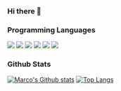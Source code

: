 ### Hi there 👋
### Programming Languages
![](https://img.shields.io/badge/Backend-PHP-informational?style=flat&logo=php&logoColor=white&color=success)
![](https://img.shields.io/badge/Framework-Laravel-informational?style=flat&logo=laravel&logoColor=white&color=informational)
![](https://img.shields.io/badge/Framework-Yii2-informational?style=flat&logo=yii&logoColor=white&color=informational)
![](https://img.shields.io/badge/Backend-Java-informational?style=flat&logo=java&logoColor=white&color=success)
![](https://img.shields.io/badge/Android-Java-informational?style=flat&logo=android&logoColor=white&color=success)
![](https://img.shields.io/badge/Android-Kotlin-informational?style=flat&logo=kotlin&logoColor=white&color=success)

### Github Stats
[![Marco's Github stats](https://github-readme-stats.vercel.app/api?username=rzerostern&theme=dracula)](https://github.com/rzerostern/github-readme-stats)
[![Top Langs](https://github-readme-stats.vercel.app/api/top-langs/?username=rzerostern&layout=compact&theme=dracula)](https://github.com/rzerostern/github-readme-stats)


<!--
**RZEROSTERN/RZEROSTERN** is a ✨ _special_ ✨ repository because its `README.md` (this file) appears on your GitHub profile.

Here are some ideas to get you started:

- 🔭 I’m currently working on ...
- 🌱 I’m currently learning ...
- 👯 I’m looking to collaborate on ...
- 🤔 I’m looking for help with ...
- 💬 Ask me about ...
- 📫 How to reach me: ...
- 😄 Pronouns: ...
- ⚡ Fun fact: ...
-->
